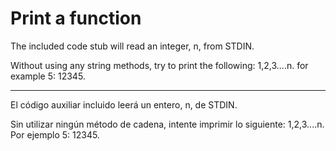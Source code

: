 # Print a function

The included code stub will read an integer, n, from STDIN.

Without using any string methods, try to print the following: 1,2,3....n.
for example 5: 12345.

---------------------------------------------------------------------------

El código auxiliar incluido leerá un entero, n, de STDIN.

Sin utilizar ningún método de cadena, intente imprimir lo siguiente: 1,2,3....n.
Por ejemplo 5: 12345.


